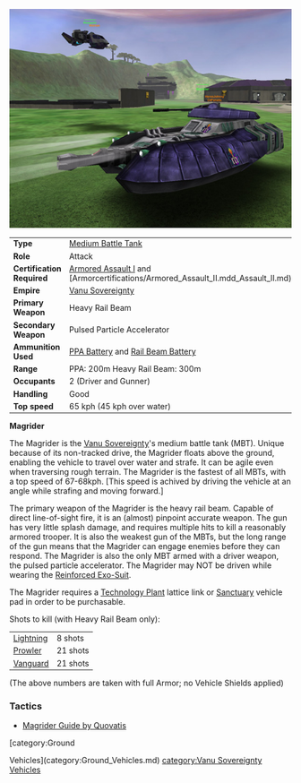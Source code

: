 ![](../images/Magrider.jpg "Magrider.jpg")

|                            |                                                                                                                            |
| -------------------------- | -------------------------------------------------------------------------------------------------------------------------- |
| **Type**                   | [Medium Battle Tank](../items/Medium_Battle_Tank.md)                                                                       |
| **Role**                   | Attack                                                                                                                     |
| **Certification Required** | [Armored Assault I](../certifications/Armored_Assault_I.md) and [Armorcertifications/Armored_Assault_II.mdd_Assault_II.md) |
| **Empire**                 | [Vanu Sovereignty](../etc/Vanu_Sovereignty.md)                                                                             |
| **Primary Weapon**         | Heavy Rail Beam                                                                                                            |
| **Secondary Weapon**       | Pulsed Particle Accelerator                                                                                                |
| **Ammunition Used**        | [PPA Battery](../items/PPA_Battery.md) and [Rail Beam Battery](../ammunition/Rail_Beam_Battery.md)                         |
| **Range**                  | PPA: 200m Heavy Rail Beam: 300m                                                                                            |
| **Occupants**              | 2 (Driver and Gunner)                                                                                                      |
| **Handling**               | Good                                                                                                                       |
| **Top speed**              | 65 kph (45 kph over water)                                                                                                 |

**Magrider**

The Magrider is the [Vanu Sovereignty](../etc/Vanu_Sovereignty.md)'s medium
battle tank (MBT). Unique because of its non-tracked drive, the Magrider floats
above the ground, enabling the vehicle to travel over water and strafe. It can
be agile even when traversing rough terrain. The Magrider is the fastest of all
MBTs, with a top speed of 67-68kph. \[This speed is achived by driving the
vehicle at an angle while strafing and moving forward.\]

The primary weapon of the Magrider is the heavy rail beam. Capable of direct
line-of-sight fire, it is an (almost) pinpoint accurate weapon. The gun has very
little splash damage, and requires multiple hits to kill a reasonably armored
trooper. It is also the weakest gun of the MBTs, but the long range of the gun
means that the Magrider can engage enemies before they can respond. The Magrider
is also the only MBT armed with a driver weapon, the pulsed particle
accelerator. The Magrider may NOT be driven while wearing the
[Reinforced Exo-Suit](../armor/Reinforced_Exo-Suit.md).

The Magrider requires a [Technology Plant](../locations/Technology_Plant.md)
lattice link or [Sanctuary](../locations/Sanctuary.md) vehicle pad in order to
be purchasable.

Shots to kill (with Heavy Rail Beam only):

|                                       |          |
| ------------------------------------- | -------- |
| [Lightning](../vehicles/Lightning.md) | 8 shots  |
| [Prowler](Prowler.md)                 | 21 shots |
| [Vanguard](Vanguard.md)               | 21 shots |

(The above numbers are taken with full Armor; no Vehicle Shields applied)

<H3>

Tactics

</H3>

- [Magrider Guide by Quovatis](../etc/Magrider_Guide_by_Quovatis.md)

<!--[category:Vehicles](category:Vehicles.md)--> [category:Ground

Vehicles](category:Ground_Vehicles.md)
[category:Vanu Sovereignty Vehicles](category:Vanu_Sovereignty_Vehicles.md)

<!--[Category:Game Items](Category:Game_Items.md)-->
